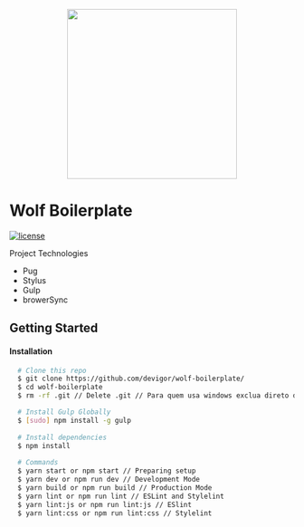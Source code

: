<p align="center">
  <img src="http://nicolehanusekart.com/wp-content/uploads/2013/06/wolf-sm-600x578.png" width="300">
</p>

# Wolf Boilerplate
[![license](https://img.shields.io/github/license/mashape/apistatus.svg)](./LICENSE)

Project Technologies
  - Pug
  - Stylus
  - Gulp
  - browerSync
  
## Getting Started
#### Installation
``` sh
  # Clone this repo
  $ git clone https://github.com/devigor/wolf-boilerplate/ 
  $ cd wolf-boilerplate
  $ rm -rf .git // Delete .git // Para quem usa windows exclua direto da pasta clonada

  # Install Gulp Globally
  $ [sudo] npm install -g gulp
  
  # Install dependencies
  $ npm install
  
  # Commands
  $ yarn start or npm start // Preparing setup
  $ yarn dev or npm run dev // Development Mode
  $ yarn build or npm run build // Production Mode
  $ yarn lint or npm run lint // ESLint and Stylelint
  $ yarn lint:js or npm run lint:js // ESlint
  $ yarn lint:css or npm run lint:css // Stylelint
```
